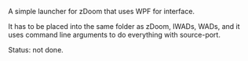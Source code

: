 A simple launcher for zDoom that uses WPF for interface.

It has to be placed into the same folder as zDoom, IWADs, WADs, and it uses command line arguments to do everything with source-port.

Status: not done.